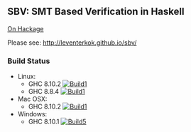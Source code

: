 ## SBV: SMT Based Verification in Haskell

[On Hackage](http://hackage.haskell.org/package/sbv)

Please see: http://leventerkok.github.io/sbv/

### Build Status

 - Linux:
     - GHC 8.10.2 [![Build1][3]][1]
     - GHC 8.8.4 [![Build1][4]][1]
 - Mac OSX:
     - GHC 8.10.2 [![Build1][5]][1]
 - Windows:
     - GHC 8.10.1 [![Build5][6]][2]

[1]: https://travis-ci.org/LeventErkok/sbv
[2]: https://ci.appveyor.com/project/LeventErkok/sbv
[3]: https://travis-matrix-badges.herokuapp.com/repos/LeventErkok/sbv/branches/master/1
[4]: https://travis-matrix-badges.herokuapp.com/repos/LeventErkok/sbv/branches/master/2
[5]: https://travis-matrix-badges.herokuapp.com/repos/LeventErkok/sbv/branches/master/3
[6]: https://ci.appveyor.com/api/projects/status/github/LeventErkok/sbv?svg=true

